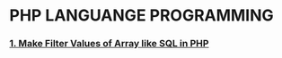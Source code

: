 # PHP LANGUANGE PROGRAMMING

### [1. Make Filter Values of Array like SQL in PHP](https://github.com/andreantama/toolsPHP/blob/master/FlterArrayValuesPHPLikeSql.php)
